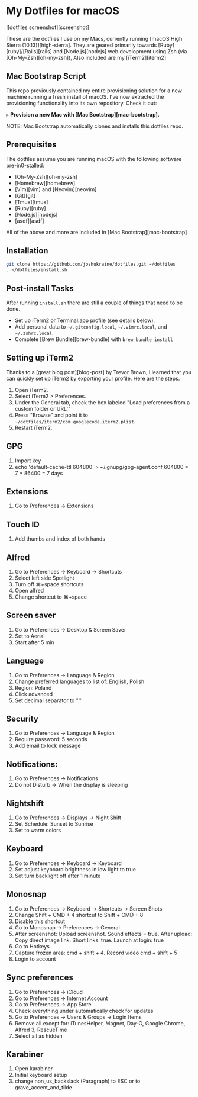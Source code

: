# My Dotfiles for macOS

![dotfiles screenshot][screenshot]

These are the dotfiles I use on my Macs, currently running [macOS High Sierra (10.13)][high-sierra]. They are geared primarily towards [Ruby][ruby]/[Rails][rails] and [Node.js][nodejs] web development using Zsh (via [Oh-My-Zsh][oh-my-zsh]), Also included are my [iTerm2][iterm2]

## Mac Bootstrap Script

This repo previously contained my entire provisioning solution for a new machine running a fresh install of macOS. I've now extracted the provisioning functionality into its own repository. Check it out:

&#9657; **Provision a new Mac with [Mac Bootstrap][mac-bootstrap].**

NOTE: Mac Bootstrap automatically clones and installs this dotfiles repo.

## Prerequisites

The dotfiles assume you are running macOS with the following software pre-in0-stalled:

* [Oh-My-Zsh][oh-my-zsh]
* [Homebrew][homebrew]
* [Vim][vim] and [Neovim][neovim]
* [Git][git]
* [Tmux][tmux]
* [Ruby][ruby]
* [Node.js][nodejs]
* [asdf][asdf]

All of the above and more are included in [Mac Bootstrap][mac-bootstrap]

## Installation

```sh
git clone https://github.com/joshukraine/dotfiles.git ~/dotfiles
. ~/dotfiles/install.sh
```

## Post-install Tasks

After running `install.sh` there are still a couple of things that need to be done.

* Set up iTerm2 or Terminal.app profile (see details below).
* Add personal data to `~/.gitconfig.local`, `~/.vimrc.local`, and `~/.zshrc.local`.
* Complete [Brew Bundle][brew-bundle] with `brew bundle install`

## Setting up iTerm2

Thanks to a [great blog post][blog-post] by Trevor Brown, I learned that you can quickly set up iTerm2 by exporting your profile. Here are the steps.

1. Open iTerm2.
1. Select iTerm2 > Preferences.
1. Under the General tab, check the box labeled "Load preferences from a custom folder or URL:"
1. Press "Browse" and point it to `~/dotfiles/iterm2/com.googlecode.iterm2.plist`.
1. Restart iTerm2.

## GPG

1. Import key
2. echo 'default-cache-ttl 604800' > ~/.gnupg/gpg-agent.conf
604800 = 7 * 86400 = 7 days

## Extensions

1. Go to Preferences -> Extensions

## Touch ID 

1. Add thumbs and index of both hands

## Alfred

1. Go to Preferences -> Keyboard -> Shortcuts
2. Select left side Spotlight
3. Turn off ⌘+space shortcuts
4. Open alfred
5. Change shortcut to ⌘+space

## Screen saver

1. Go to Preferences -> Desktop & Screen Saver
2. Set to Aerial
3. Start after 5 min

## Language

1. Go to Preferences -> Language & Region
2. Change preferred languages to list of: English, Polish
3. Region: Poland
4. Click advanced
5. Set decimal separator to "."

## Security

1. Go to Preferences -> Language & Region
2. Require password: 5 seconds
3. Add email to lock message

## Notifications:

1. Go to Preferences -> Notifications
2. Do not Disturb -> When the display is sleeping

## Nightshift

1. Go to Preferences -> Displays -> Night Shift
2. Set Schedule: Sunset to Sunrise
3. Set to warm colors

## Keyboard

1. Go to Preferences -> Keyboard -> Keyboard
2. Set adjust keyboard brightness in low light to true
3. Set turn backlight off after 1 minute

## Monosnap

1. Go to Preferences -> Keyboard -> Shortcuts -> Screen Shots
2. Change Shift + CMD + 4 shortcut to Shift + CMD + 8 
3. Disable this shortcut
4. Go to Monosnap -> Preferences -> General
5. After screenshot: Upload screenshot. Sound effects = true. After upload: Copy direct image link. Short links: true. Launch at login: true
6. Go to Hotkeys
7.  Capture frozen area: cmd + shift + 4. Record video cmd + shift + 5
8. Login to account

## Sync preferences

1. Go to Preferences -> iCloud 
2. Go to Preferences -> Internet Account
3. Go to Preferences -> App Store
4. Check everything under automatically check for updates
5. Go to Preferences -> Users & Groups -> Login Items
6. Remove all except for: iTunesHelper, Magnet, Day-O, Google Chrome, Alfred 3, RescueTime
7. Select all as hidden

## Karabiner

1. Open karabiner
2. Initial keyboard setup
3. change non_us_backslack (Paragraph) to ESC or to grave_accent_and_tilde